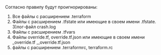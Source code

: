Согласно правилу будут проигнорированы:
1) Все файлы с расширением .terraform
2) Файлы с расширением .tfstate или имеющие в своем имени .tfstate.
3)лог-файл crash.log
4) Файлы с расширением .tfvars
5) Файлы override.tf, override.tf.json или имеющие в своем имени _override.tf
,_override.tf.json
6) файлы с расширением .terraformrc, terraform.rc
